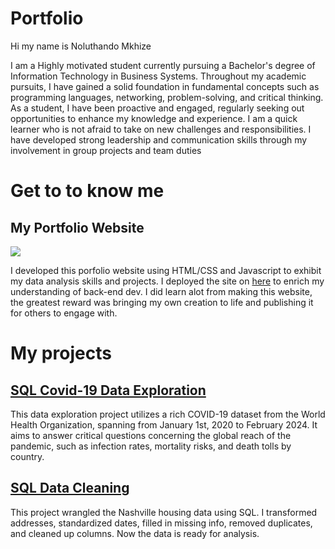 # Portfolio
Hi my name is Noluthando Mkhize 

I am a Highly motivated student currently pursuing a Bachelor's degree of Information Technology in Business Systems. 
Throughout my academic pursuits, I have gained a solid foundation in fundamental concepts such as programming 
languages, networking, problem-solving, and critical thinking. As a student, I have been proactive and engaged, regularly 
seeking out opportunities to enhance my knowledge and experience. I am a quick learner who is not afraid to take on new 
challenges and responsibilities. I have developed strong leadership and communication skills through my involvement in 
group projects and team duties

# Get to to know me

## My Portfolio Website 
![](https://github.com/Tannykhiz/noluthando-mkhize-porfolio-website/blob/main/Images/webimage.PNG)

I developed this porfolio website using HTML/CSS and Javascript to exhibit my data analysis skills and projects. I deployed the site on 
[here](https://www.google.com) to enrich my understanding of back-end dev. I did learn alot from making this website, the greatest reward was bringing 
my own creation to life and publishing it for others to engage with. 

# My projects 
## [SQL Covid-19 Data Exploration](https://github.com/Tannykhiz/noluthando-mkhize-porfolio-website/tree/89f27111e561a64eabf6f4d1838d4b8633570cbd/SQL_Covid-19_Data_Exploration)
This data exploration project utilizes a rich COVID-19 dataset from the World Health Organization, spanning from January 1st, 2020 to February 2024. It aims to answer critical questions concerning the global reach of the pandemic, such as infection rates, mortality risks, and death tolls by country. 

## [SQL Data Cleaning](https://github.com/Tannykhiz/noluthando-mkhize-porfolio-website/tree/ea285a6a5902e11632a96aeb31fad3beda5ed70a/Data%20Cleaning%20SQL)
This project wrangled the Nashville housing data using SQL. I transformed addresses, standardized dates, filled in missing info, removed duplicates, and cleaned up columns. Now the data is ready for analysis. 





